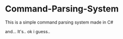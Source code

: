 # Command-Parsing-System
This is a simple command parsing system made in C#

and...
It's.. ok i guess..
